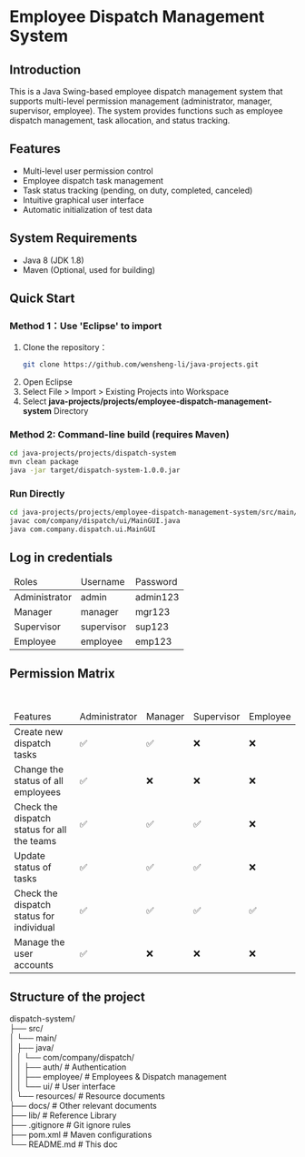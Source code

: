 # Employee Dispatch Management System

## Introduction

This is a Java Swing-based employee dispatch management system that supports multi-level permission management
(administrator, manager, supervisor, employee). The system provides functions such as employee dispatch management,
task allocation, and status tracking.

## Features

- Multi-level user permission control
- Employee dispatch task management
- Task status tracking (pending, on duty, completed, canceled)
- Intuitive graphical user interface
- Automatic initialization of test data

## System Requirements

- Java 8 (JDK 1.8)
- Maven (Optional, used for building)

## Quick Start

### Method 1：Use 'Eclipse' to import

1. Clone the repository：
   ```bash
   git clone https://github.com/wensheng-li/java-projects.git
   ```
2. Open Eclipse
3. Select File > Import > Existing Projects into Workspace
4. Select **java-projects/projects/employee-dispatch-management-system** Directory

### Method 2: Command-line build (requires Maven)

```bash
cd java-projects/projects/dispatch-system
mvn clean package
java -jar target/dispatch-system-1.0.0.jar
```

### Run Directly

```bash
cd java-projects/projects/employee-dispatch-management-system/src/main/java
javac com/company/dispatch/ui/MainGUI.java
java com.company.dispatch.ui.MainGUI
```

## Log in credentials

<table>
   <thead>
      <td>Roles</td>
      <td>Username</td>
      <td>Password</td>
   </thead>
    <tr>
        <td>Administrator</td>
        <td>admin</td>
        <td>admin123</td>
    </tr>
    <tr>
        <td>Manager</td>
        <td>manager</td>
        <td>mgr123</td>
    </tr>
    <tr>
        <td>Supervisor</td>
        <td>supervisor</td>
        <td>sup123</td>
    </tr>
    <tr>
        <td>Employee</td>
        <td>employee</td>
        <td>emp123</td>
    </tr>
</table>

## Permission Matrix

<table>
   <thead>
      <td>Features</td>
      <td>Administrator</td>
      <td>Manager</td>
      <td>Supervisor</td>
      <td>Employee</td>
   </thead>
    <tr>
        <td>Create new dispatch tasks</td>
        <td>✅</td>
        <td>✅</td>
        <td>❌</td>
        <td>❌</td>
    </tr> 
    <tr>
        <td>Change the status of all employees</td>
        <td>✅</td>
        <td>❌</td>
        <td>❌</td>
        <td>❌</td>
    </tr>
    <tr>
        <td>Check the dispatch status for all the teams</td>
        <td>✅</td>
        <td>✅</td>
        <td>✅</td>
        <td>❌</td>
    </tr>
    <tr>
        <td>Update status of tasks</td>
        <td>✅</td>
        <td>✅</td>
        <td>✅</td>
        <td>❌</td>
    </tr>
    <tr>
        <td>Check the dispatch status for individual</td>
        <td>✅</td>
        <td>✅</td>
        <td>✅</td>
        <td>✅</td>
    </tr>
    <tr>
        <td>Manage the user accounts</td>
        <td>✅</td>
        <td>❌</td>
        <td>❌</td>
        <td>❌</td>
    </tr>
</table>

## Structure of the project

dispatch-system/  
 ├── src/  
│ └── main/  
│ ├── java/  
│ │ └── com/company/dispatch/  
│ │ ├── auth/ # Authentication  
│ │ ├── employee/ # Employees & Dispatch management  
│ │ └── ui/ # User interface  
│ └── resources/ # Resource documents  
├── docs/ # Other relevant documents  
├── lib/ # Reference Library  
├── .gitignore # Git ignore rules  
├── pom.xml # Maven configurations  
└── README.md # This doc
